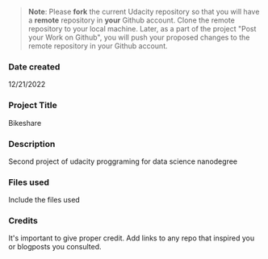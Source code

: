 >**Note**: Please **fork** the current Udacity repository so that you will have a **remote** repository in **your** Github account. Clone the remote repository to your local machine. Later, as a part of the project "Post your Work on Github", you will push your proposed changes to the remote repository in your Github account.

### Date created
12/21/2022

### Project Title
Bikeshare

### Description
Second project of udacity proggraming for data science nanodegree

### Files used
Include the files used

### Credits
It's important to give proper credit. Add links to any repo that inspired you or blogposts you consulted.

